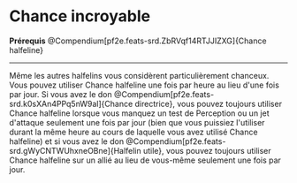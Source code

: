 # Chance incroyable

<p><span id="ctl00_MainContent_DetailedOutput"><strong>Prérequis</strong> @Compendium[pf2e.feats-srd.ZbRVqf14RTJJIZXG]{Chance halfeline}<br></span></p>
<hr>
<p>Même les autres halfelins vous considèrent particulièrement chanceux. Vous pouvez utiliser Chance halfeline une fois par heure au lieu d'une fois par jour. Si vous avez le don @Compendium[pf2e.feats-srd.k0sXAn4PPq5nW9al]{Chance directrice}, vous pouvez toujours utiliser Chance halfeline lorsque vous manquez un test de Perception ou un jet d'attaque seulement une fois par jour (bien que vous puissiez l'utiliser durant la même heure au cours de laquelle vous avez utilisé Chance halfeline) et si vous avez le don @Compendium[pf2e.feats-srd.gWyCNTWUhxneOBne]{Halfelin utile}, vous pouvez toujours utiliser Chance halfeline sur un allié au lieu de vous-même seulement une fois par jour.&nbsp;</p>